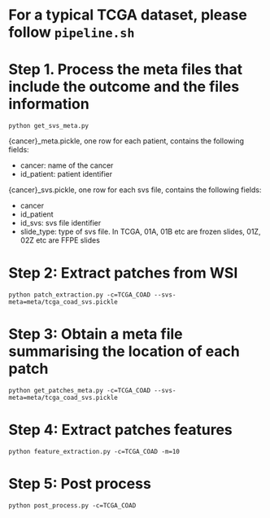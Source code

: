 # For a typical TCGA dataset, please follow `pipeline.sh`

# Step 1. Process the meta files that include the outcome and the files information
`python get_svs_meta.py`

{cancer}_meta.pickle, one row for each patient, contains the following fields:
* cancer: name of the cancer
* id_patient: patient identifier

{cancer}_svs.pickle, one row for each svs file, contains the following fields:
* cancer
* id_patient
* id_svs: svs file identifier
* slide_type: type of svs file. In TCGA, 01A, 01B etc are frozen slides, 01Z, 02Z etc are FFPE slides

# Step 2: Extract patches from WSI
`python patch_extraction.py -c=TCGA_COAD --svs-meta=meta/tcga_coad_svs.pickle`
# Step 3: Obtain a meta file summarising the location of each patch
`python get_patches_meta.py -c=TCGA_COAD --svs-meta=meta/tcga_coad_svs.pickle`
# Step 4: Extract patches features
`python feature_extraction.py -c=TCGA_COAD -m=10`
# Step 5: Post process
`python post_process.py -c=TCGA_COAD`




